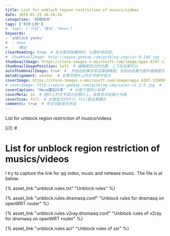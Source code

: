 ```yaml
---
title: List for unblock region restriction of musics/videos
date: 2019-01-22 10:16:24
categories: '网络技术'
tags: ['科学上网']	
#  tags: ['计划','建站','Hexo']
keywords:
- 'unblock youku'
#  - hexo
#  - '建站'
clearReading: true  # 在文章页隐藏侧栏，以更好地阅读。
#  thumbnailImage: http://upyun.geekap.com/gitblog-img/car-6-140.jpg  //首页文章列表显示的缩略图
thumbnailImage: https://store-images.s-microsoft.com/image/apps.6197.13569891971238701.dab36319-31db-42e5-b32b-edb97c11d8b7.b4ec6763-6d93-4369-87b7-81c25913395f?mode=scale&q=90&h=1080&w=1920  # 首页文章列表显示的缩略图	
thumbnailImagePosition: left  # 缩略图显示的位置，上下左右都可以
autoThumbnailImage: true  #  开启后如果没有设置缩略图，会自动设置为图片画廊里的第一张，或者其他文章的图。
metaAlignment: center  # 文章页图片上的文字居中显示
coverImage: https://store-images.s-microsoft.com/image/apps.6197.13569891971238701.dab36319-31db-42e5-b32b-edb97c11d8b7.b4ec6763-6d93-4369-87b7-81c25913395f?mode=scale&q=90&h=1080&w=1920  # 文章页最上面的那个大图
# coverImage: http://upyun.geekap.com/gitblog-img/cover-v1.2.0.jpg  # 文章页最上面的那个大图
coverCaption: "Hexo建站分享"  # 大图下面的小标题
coverMeta: in  # 图片上的文字显示在图片上，或者显示在图片外面
coverSize: full  # 大图显示的尺寸，full是全屏展示
comments: true  # 评论功能是否开启
---
```



List for unblock region restriction of musics/videos
<!-- excerpt -->

[//]: # <!-- more -->

# List for unblock region restriction of musics/videos

<!-- toc -->


I try to capture the link for qq video, music and netease music. The file is at below:

{% asset_link "unblock.rules.txt" "Unblock rules" %}

{% asset_link "unblock.rules.dnsmasq.conf" "Unblock rules for dnsmasq on openWRT router" %}

{% asset_link "unblock.rules.v2ray.dnsmasq.conf" "Unblock rules of v2ray for dnsmasq on openWRT router" %}


{% asset_link "unblock.rules.acl" "Unblock rules of ssr" %}

